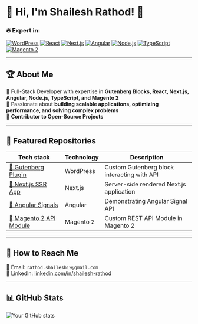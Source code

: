 # 🚀 Hi, I'm Shailesh Rathod! 👋

### 🔥 Expert in:

[![WordPress](https://img.shields.io/badge/WordPress-Gutenberg-blue?style=for-the-badge&logo=wordpress)]()
[![React](https://img.shields.io/badge/React-Expert-61DAFB?style=for-the-badge&logo=react)]()
[![Next.js](https://img.shields.io/badge/Next.js-SSG/SSR-black?style=for-the-badge&logo=next.js)]()
[![Angular](https://img.shields.io/badge/Angular-Enterprise-red?style=for-the-badge&logo=angular)]()
[![Node.js](https://img.shields.io/badge/Node.js-Backend-green?style=for-the-badge&logo=node.js)]()
[![TypeScript](https://img.shields.io/badge/TypeScript-Strongly_Typed-blue?style=for-the-badge&logo=typescript)]()
[![Magento 2](https://img.shields.io/badge/Magento2-Ecommerce-orange?style=for-the-badge&logo=magento)]()

---

## 🏆 About Me

🔹 Full-Stack Developer with expertise in **Gutenberg Blocks, React, Next.js, Angular, Node.js, TypeScript, and Magento 2**  
🔹 Passionate about **building scalable applications, optimizing performance, and solving complex problems**  
🔹 **Contributor to Open-Source Projects**

---

## 🚀 Featured Repositories

| Tech stack                                                                             | Technology | Description                                 |
| -------------------------------------------------------------------------------------- | ---------- | ------------------------------------------- |
| [🔗 Gutenberg Plugin](https://github.com/your-github-username/gutenberg-plugin)        | WordPress  | Custom Gutenberg block interacting with API |
| [🔗 Next.js SSR App](https://github.com/your-github-username/nextjs-ssr)               | Next.js    | Server-side rendered Next.js application    |
| [🔗 Angular Signals](https://github.com/your-github-username/angular-signals)          | Angular    | Demonstrating Angular Signal API            |
| [🔗 Magento 2 API Module](https://github.com/your-github-username/magento2-api-module) | Magento 2  | Custom REST API Module in Magento 2         |

---

## 📌 How to Reach Me

📧 Email: `rathod.shailesh19@gmail.com`  
💼 LinkedIn: [linkedin.com/in/shailesh-rathod](https://www.linkedin.com/in/shailesh-rathod/)

<!-- 🌐 Portfolio: [yourwebsite.com](https://yourwebsite.com)   -->
<!-- 🐦 Twitter: [twitter.com/yourhandle](https://twitter.com/yourhandle) -->

---

## 📊 GitHub Stats

![Your GitHub stats](https://github-readme-stats.vercel.app/api?username=shaileshrathod128&show_icons=true&theme=radical)
